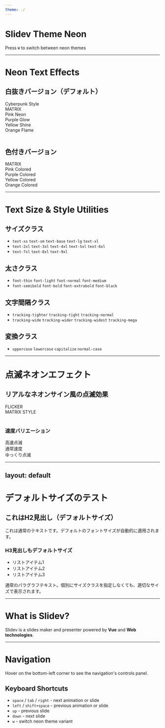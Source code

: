 ```yaml
---
theme: ./
---
```


# Slidev Theme Neon

Press `W` to switch between neon themes

---

# Neon Text Effects

## 白抜きバージョン（デフォルト）

<div class="neon-glow-cyan text-3xl font-light tracking-wide">Cyberpunk Style</div>
<div class="neon-glow-matrix text-6xl font-bold tracking-mega uppercase">MATRIX</div>
<div class="neon-glow-pink text-4xl">Pink Neon</div>
<div class="neon-glow-purple text-4xl font-semibold">Purple Glow</div>
<div class="neon-glow-yellow text-4xl tracking-widest">Yellow Shine</div>
<div class="neon-glow-orange text-4xl font-thin">Orange Flame</div>

<br>

## 色付きバージョン

<div class="neon-glow-matrix-colored text-6xl font-bold uppercase">MATRIX</div>
<div class="neon-glow-pink-colored text-4xl">Pink Colored</div>
<div class="neon-glow-purple-colored text-4xl">Purple Colored</div>
<div class="neon-glow-yellow-colored text-4xl">Yellow Colored</div>
<div class="neon-glow-orange-colored text-4xl">Orange Colored</div>

---

# Text Size & Style Utilities

## サイズクラス

- `text-xs` `text-sm` `text-base` `text-lg` `text-xl`
- `text-2xl` `text-3xl` `text-4xl` `text-5xl` `text-6xl`
- `text-7xl` `text-8xl` `text-9xl`

## 太さクラス

- `font-thin` `font-light` `font-normal` `font-medium`
- `font-semibold` `font-bold` `font-extrabold` `font-black`

## 文字間隔クラス

- `tracking-tighter` `tracking-tight` `tracking-normal`
- `tracking-wide` `tracking-wider` `tracking-widest` `tracking-mega`

## 変換クラス

- `uppercase` `lowercase` `capitalize` `normal-case`

---

# 点滅ネオンエフェクト

## リアルなネオンサイン風の点滅効果

<div class="neon-flicker-cyan text-6xl font-bold uppercase tracking-mega">FLICKER</div>
<div class="neon-flicker-matrix text-5xl font-bold">MATRIX STYLE</div>

<br>

### 速度バリエーション

<div class="neon-glow-cyan neon-flicker-fast text-4xl">高速点滅</div>
<div class="neon-glow-purple neon-flicker text-4xl">通常速度</div>
<div class="neon-glow-yellow neon-flicker-slow text-4xl">ゆっくり点滅</div>

---
layout: default
---

# デフォルトサイズのテスト

## これはH2見出し（デフォルトサイズ）

これは通常のテキストです。デフォルトのフォントサイズが自動的に適用されます。

### H3見出しもデフォルトサイズ

- リストアイテム1
- リストアイテム2
- リストアイテム3

通常のパラグラフテキスト。個別にサイズクラスを指定しなくても、適切なサイズで表示されます。

---

# What is Slidev?

Slidev is a slides maker and presenter powered by **Vue** and **Web technologies**.

---

# Navigation

Hover on the bottom-left corner to see the navigation's controls panel.

## Keyboard Shortcuts

- `space` / `tab` / `right` - next animation or slide
- `left` / `shift+space` - previous animation or slide
- `up` - previous slide
- `down` - next slide
- `w` - switch neon theme variant
